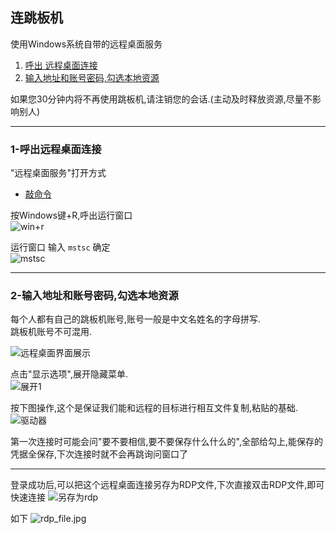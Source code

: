 ## 连跳板机
使用Windows系统自带的远程桌面服务   
1. [呼出 远程桌面连接](chapter3-2.md#1-呼出远程桌面连接)
2. [输入地址和账号密码,勾选本地资源](chapter3-2.md#2-输入地址和账号密码勾选本地资源)

如果您30分钟内将不再使用跳板机,请注销您的会话.(主动及时释放资源,尽量不影响别人)

***
### 1-呼出远程桌面连接

"远程桌面服务"打开方式  
+ [敲命令](chapter3-2.md#1.1-打开远程桌面-敲命令)


按Windows键+R,呼出运行窗口  
![win+r](http://img.qingyunkj.com/gitbook_netlogin/win%2Br.jpg)
   
运行窗口 输入 `mstsc` 确定  
![mstsc](http://img.qingyunkj.com/gitbook_netlogin/mstsc.jpg)



   ***


### 2-输入地址和账号密码,勾选本地资源

每个人都有自己的跳板机账号,账号一般是中文名姓名的字母拼写.  
跳板机账号不可混用.  

![远程桌面界面展示](http://img.qingyunkj.com/gitbook_netlogin/yczmlj.jpg)



点击"显示选项",展开隐藏菜单.  
![展开1](http://img.qingyunkj.com/gitbook_netlogin/%E8%BF%9C%E7%A8%8B%E6%A1%8C%E9%9D%A2%E5%B1%95%E5%BC%801.jpg)

按下图操作,这个是保证我们能和远程的目标进行相互文件复制,粘贴的基础.
![驱动器](http://img.qingyunkj.com/gitbook_netlogin/%E8%BF%9C%E7%A8%8B%E5%8B%BE%E9%80%89%E9%A9%B1%E5%8A%A8%E5%99%A8.jpg)

第一次连接时可能会问"要不要相信,要不要保存什么什么的",全部给勾上,能保存的凭据全保存,下次连接时就不会再跳询问窗口了



***




登录成功后,可以把这个远程桌面连接另存为RDP文件,下次直接双击RDP文件,即可快速连接
![另存为rdp](http://img.qingyunkj.com/gitbook_netlogin/%E5%8F%A6%E5%AD%98%E4%B8%BArdp.jpg)

如下
![rdp_file.jpg](http://img.qingyunkj.com/gitbook_netlogin/rdp_file.jpg)




